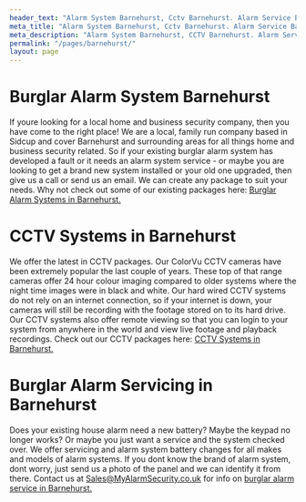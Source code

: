 ```yaml
---
header_text: "Alarm System Barnehurst, Cctv Barnehurst. Alarm Service Barnehurst"
meta_title: "Alarm System Barnehurst, Cctv Barnehurst. Alarm Service Barnehurst"
meta_description: "Alarm System Barnehurst, CCTV Barnehurst. Alarm Service Barnehurst, Alarm Battery Replacement Barnehurst, Home Alarm System Barnehurst. 020 8302 4065."
permalink: "/pages/barnehurst/"
layout: page
---
```


# Burglar Alarm System Barnehurst 

If youre looking for a local home and business security company, then you have come to the right place! We are a local, family run company based in Sidcup and cover Barnehurst and surrounding areas for all things home and business security related. So if your existing burglar alarm system has developed a fault or it needs an alarm system service - or maybe you are looking to get a brand new system installed or your old one upgraded, then give us a call or send us an email. We can create any package to suit your needs. Why not check out some of our existing packages here: [Burglar Alarm Systems in Barnehurst.](../categories/burglar-alarms.php.html)

# CCTV Systems in Barnehurst 

We offer the latest in CCTV packages. Our ColorVu CCTV cameras have been extremely popular the last couple of years. These top of that range cameras offer 24 hour colour imaging compared to older systems where the night time images were in black and white. Our hard wired CCTV systems do not rely on an internet connection, so if your internet is down, your cameras will still be recording with the footage stored on to its hard drive. Our CCTV systems also offer remote viewing so that you can login to your system from anywhere in the world and view live footage and playback recordings. Check out our CCTV packages here: [CCTV Systems in Barnehurst.](../categories/cctv.php.html)

# Burglar Alarm Servicing in Barnehurst 

Does your existing house alarm need a new battery? Maybe the keypad no longer works? Or maybe you just want a service and the system checked over. We offer servicing and alarm system battery changes for all makes and models of alarm systems. If you dont know the brand of alarm system, dont worry, just send us a photo of the panel and we can identify it from there. Contact us at <Sales@MyAlarmSecurity.co.uk> for info on [burglar alarm service in Barnehurst.](../categories/servicing-and-repairs.php.html)